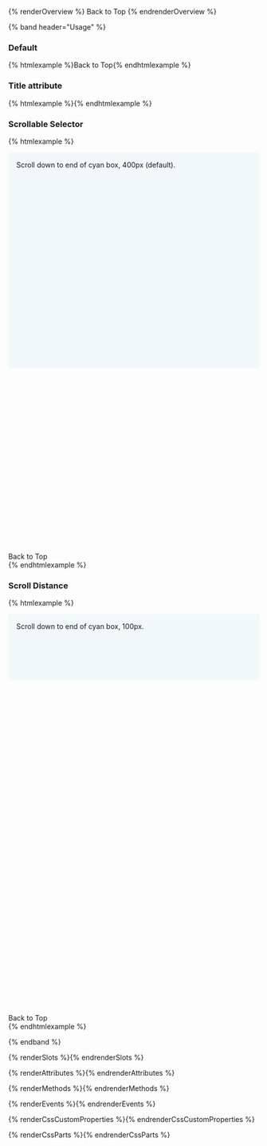 <style>
  :not(.override) > .example-preview pf-back-to-top {
    position: static !important;
  }

  :not(.override) > .example-preview pf-back-to-top::part(button) {
    position: static !important;
    left: unset;
    top: unset;
    width: unset;
    height: unset;
    overflow: unset;
  }

  .override > .example-preview :is(#scrollable-selector-example, #scroll-distance-example) {
    position: relative;
    height: 200px; 
    overflow-y: scroll;
  }

  .override > .example-preview :is(#scrollable-selector-example, #scroll-distance-example) pf-back-to-top {
    position: sticky !important;
  }

  .overfill {
    height: 800px;
  }

  .scroll-indicator {
    padding: var(--pf-global--spacer--md, 1rem);
    background-color: var(--pf-global--palette--cyan-50, #f2f9f9) !important;
  }

  #scrollable-selector-example .scroll-indicator {
    height: 400px;
  }

  #scroll-distance-example .scroll-indicator {
    height: 100px;
  }

</style>

{% renderOverview %}
  <pf-back-to-top>Back to Top</pf-back-to-top>
{% endrenderOverview %}

{% band header="Usage" %}

  ### Default
  {% htmlexample %}<pf-back-to-top href="#main">Back to Top</pf-back-to-top>{% endhtmlexample %}

  ### Title attribute
  {% htmlexample %}<pf-back-to-top title="Back to Top" href="#main"></pf-back-to-top>{% endhtmlexample %}

  <div class="override">

  ### Scrollable Selector
  {% htmlexample %}
    <div id="scrollable-selector-example">
      <div class="overfill">
        <div class="scroll-indicator">
          <pf-icon icon="arrow-down"></pf-icon> Scroll down to end of cyan box, 400px (default).
        </div>
      </div>
      <pf-back-to-top scrollable-selector="#scrollable-selector-example" href="#scrollable-selector-example">Back to Top</pf-back-to-top>
    </div>
  {% endhtmlexample %}

  ### Scroll Distance
  {% htmlexample %}
    <div id="scroll-distance-example">
      <div class="overfill">
        <div class="scroll-indicator">
          <pf-icon icon="arrow-down"></pf-icon> Scroll down to end of cyan box, 100px.
        </div>
      </div>
      <pf-back-to-top scroll-distance="100" scrollable-selector="#scroll-distance-example" href="#scroll-distance-example">Back to Top</pf-back-to-top>
    </div>
  {% endhtmlexample %}

  </div>
{% endband %}

{% renderSlots %}{% endrenderSlots %}

{% renderAttributes %}{% endrenderAttributes %}

{% renderMethods %}{% endrenderMethods %}

{% renderEvents %}{% endrenderEvents %}

{% renderCssCustomProperties %}{% endrenderCssCustomProperties %}

{% renderCssParts %}{% endrenderCssParts %}
